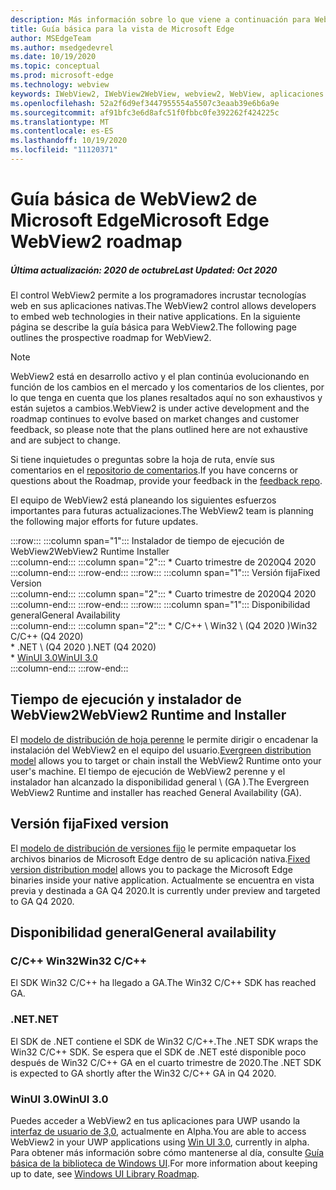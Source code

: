 ```yaml
---
description: Más información sobre lo que viene a continuación para WebView2
title: Guía básica para la vista de Microsoft Edge
author: MSEdgeTeam
ms.author: msedgedevrel
ms.date: 10/19/2020
ms.topic: conceptual
ms.prod: microsoft-edge
ms.technology: webview
keywords: IWebView2, IWebView2WebView, webview2, WebView, aplicaciones Win32, Win32, Edge, ICoreWebView2, ICoreWebView2Host, control de explorador, HTML Edge
ms.openlocfilehash: 52a2f6d9ef3447955554a5507c3eaab39e6b6a9e
ms.sourcegitcommit: af91bfc3e6d8afc51f0fbbc0fe392262f424225c
ms.translationtype: MT
ms.contentlocale: es-ES
ms.lasthandoff: 10/19/2020
ms.locfileid: "11120371"
---
```

# <span data-ttu-id="41d6e-104">Guía básica de WebView2 de Microsoft Edge</span><span class="sxs-lookup"><span data-stu-id="41d6e-104">Microsoft Edge WebView2 roadmap</span></span>  

##### <span data-ttu-id="41d6e-105">Última actualización: 2020 de octubre</span><span class="sxs-lookup"><span data-stu-id="41d6e-105">Last Updated: Oct 2020</span></span>  

<span data-ttu-id="41d6e-106">El control WebView2 permite a los programadores incrustar tecnologías web en sus aplicaciones nativas.</span><span class="sxs-lookup"><span data-stu-id="41d6e-106">The WebView2 control allows developers to embed web technologies in their native applications.</span></span>  <span data-ttu-id="41d6e-107">En la siguiente página se describe la guía básica para WebView2.</span><span class="sxs-lookup"><span data-stu-id="41d6e-107">The following page outlines the prospective roadmap for WebView2.</span></span>  

> [!NOTE]
> <span data-ttu-id="41d6e-108">WebView2 está en desarrollo activo y el plan continúa evolucionando en función de los cambios en el mercado y los comentarios de los clientes, por lo que tenga en cuenta que los planes resaltados aquí no son exhaustivos y están sujetos a cambios.</span><span class="sxs-lookup"><span data-stu-id="41d6e-108">WebView2 is under active development and the roadmap continues to evolve based on market changes and customer feedback, so please note that the plans outlined here are not exhaustive and are subject to change.</span></span>  

<span data-ttu-id="41d6e-109">Si tiene inquietudes o preguntas sobre la hoja de ruta, envíe sus comentarios en el [repositorio de comentarios][GithubMicrosoftedgeWebviewfeedbackMain].</span><span class="sxs-lookup"><span data-stu-id="41d6e-109">If you have concerns or questions about the Roadmap, provide your feedback in the [feedback repo][GithubMicrosoftedgeWebviewfeedbackMain].</span></span>  

<span data-ttu-id="41d6e-110">El equipo de WebView2 está planeando los siguientes esfuerzos importantes para futuras actualizaciones.</span><span class="sxs-lookup"><span data-stu-id="41d6e-110">The WebView2 team is planning the following major efforts for future updates.</span></span>  

:::row:::
   :::column span="1":::
      <span data-ttu-id="41d6e-111">Instalador de tiempo de ejecución de WebView2</span><span class="sxs-lookup"><span data-stu-id="41d6e-111">WebView2 Runtime Installer</span></span>  
   :::column-end:::
   :::column span="2":::
      *   <span data-ttu-id="41d6e-112">Cuarto trimestre de 2020</span><span class="sxs-lookup"><span data-stu-id="41d6e-112">Q4 2020</span></span>
   :::column-end:::
:::row-end:::
:::row:::
   :::column span="1":::
      <span data-ttu-id="41d6e-113">Versión fija</span><span class="sxs-lookup"><span data-stu-id="41d6e-113">Fixed Version</span></span>  
   :::column-end:::
   :::column span="2":::
      *   <span data-ttu-id="41d6e-114">Cuarto trimestre de 2020</span><span class="sxs-lookup"><span data-stu-id="41d6e-114">Q4 2020</span></span>  
   :::column-end:::
:::row-end:::
:::row:::
   :::column span="1":::
      <span data-ttu-id="41d6e-115">Disponibilidad general</span><span class="sxs-lookup"><span data-stu-id="41d6e-115">General Availability</span></span>  
   :::column-end:::
   :::column span="2":::
      *   <span data-ttu-id="41d6e-116">C/C++ \ Win32 \ (Q4 2020 \)</span><span class="sxs-lookup"><span data-stu-id="41d6e-116">Win32 C/C++ \(Q4 2020\)</span></span>  
      *   <span data-ttu-id="41d6e-117">.NET \ (Q4 2020 \)</span><span class="sxs-lookup"><span data-stu-id="41d6e-117">.NET \(Q4 2020\)</span></span>  
      *   [<span data-ttu-id="41d6e-118">WinUI 3.0</span><span class="sxs-lookup"><span data-stu-id="41d6e-118">WinUI 3.0</span></span>][GithubMicrosoftUiXamlRoadmap]  
   :::column-end:::
:::row-end:::  

## <span data-ttu-id="41d6e-119">Tiempo de ejecución y instalador de WebView2</span><span class="sxs-lookup"><span data-stu-id="41d6e-119">WebView2 Runtime and Installer</span></span>  

<span data-ttu-id="41d6e-120">El [modelo de distribución de hoja perenne][ConceptDistributionEvergreenModel] le permite dirigir o encadenar la instalación del WebView2 en el equipo del usuario.</span><span class="sxs-lookup"><span data-stu-id="41d6e-120">[Evergreen distribution model][ConceptDistributionEvergreenModel] allows you to target or chain install the WebView2 Runtime onto your user's machine.</span></span>  <span data-ttu-id="41d6e-121">El tiempo de ejecución de WebView2 perenne y el instalador han alcanzado la disponibilidad general \ (GA \).</span><span class="sxs-lookup"><span data-stu-id="41d6e-121">The Evergreen WebView2 Runtime and installer has reached General Availability \(GA\).</span></span>  

## <span data-ttu-id="41d6e-122">Versión fija</span><span class="sxs-lookup"><span data-stu-id="41d6e-122">Fixed version</span></span>  

<span data-ttu-id="41d6e-123">El [modelo de distribución de versiones fijo][ConceptsDistributionFixedVersionModel] le permite empaquetar los archivos binarios de Microsoft Edge dentro de su aplicación nativa.</span><span class="sxs-lookup"><span data-stu-id="41d6e-123">[Fixed version distribution model][ConceptsDistributionFixedVersionModel] allows you to package the Microsoft Edge binaries inside your native application.</span></span>  <span data-ttu-id="41d6e-124">Actualmente se encuentra en vista previa y destinada a GA Q4 2020.</span><span class="sxs-lookup"><span data-stu-id="41d6e-124">It is currently under preview and targeted to GA Q4 2020.</span></span>  

## <span data-ttu-id="41d6e-125">Disponibilidad general</span><span class="sxs-lookup"><span data-stu-id="41d6e-125">General availability</span></span>  

### <span data-ttu-id="41d6e-126">C/C++ Win32</span><span class="sxs-lookup"><span data-stu-id="41d6e-126">Win32 C/C++</span></span>  

<span data-ttu-id="41d6e-127">El SDK Win32 C/C++ ha llegado a GA.</span><span class="sxs-lookup"><span data-stu-id="41d6e-127">The Win32 C/C++ SDK has reached GA.</span></span>  

### <span data-ttu-id="41d6e-128">.NET</span><span class="sxs-lookup"><span data-stu-id="41d6e-128">.NET</span></span>  

<span data-ttu-id="41d6e-129">El SDK de .NET contiene el SDK de Win32 C/C++.</span><span class="sxs-lookup"><span data-stu-id="41d6e-129">The .NET SDK wraps the Win32 C/C++ SDK.</span></span>  <span data-ttu-id="41d6e-130">Se espera que el SDK de .NET esté disponible poco después de Win32 C/C++ GA en el cuarto trimestre de 2020.</span><span class="sxs-lookup"><span data-stu-id="41d6e-130">The .NET SDK is expected to GA shortly after the Win32 C/C++ GA in Q4 2020.</span></span>  

### <span data-ttu-id="41d6e-131">WinUI 3.0</span><span class="sxs-lookup"><span data-stu-id="41d6e-131">WinUI 3.0</span></span>  

<span data-ttu-id="41d6e-132">Puedes acceder a WebView2 en tus aplicaciones para UWP usando la [interfaz de usuario de 3,0][UwpToolkitsWinui3Index], actualmente en Alpha.</span><span class="sxs-lookup"><span data-stu-id="41d6e-132">You are able to access WebView2 in your UWP applications using [Win UI 3.0][UwpToolkitsWinui3Index], currently in alpha.</span></span>  <span data-ttu-id="41d6e-133">Para obtener más información sobre cómo mantenerse al día, consulte [Guía básica de la biblioteca de Windows UI][GithubMicrosoftUiXamlRoadmap].</span><span class="sxs-lookup"><span data-stu-id="41d6e-133">For more information about keeping up to date, see [Windows UI Library Roadmap][GithubMicrosoftUiXamlRoadmap].</span></span>  

<!-- links -->  

[ConceptDistributionEvergreenModel]: ./concepts/distribution.md#evergreen-distribution-mode "Modelo de distribución de hoja perenne: distribución de aplicaciones mediante WebView2 | Microsoft docs"  
[ConceptsDistributionFixedVersionModel]: ./concepts/distribution.md#fixed-version-distribution-mode "Modelo de distribución de versiones corregidas: distribución de aplicaciones con WebView2 | Microsoft docs"  

[UwpToolkitsWinui3Index]: /uwp/toolkits/winui3/index "Biblioteca de interfaces de usuario de Windows 3,0 Preview 1 (mayo de 2020) | Microsoft docs"  

[GithubMicrosoftedgeWebviewfeedbackMain]: https://github.com/MicrosoftEdge/WebViewFeedback "Comentarios de WebView: MicrosoftEdge/WebViewFeedback | GitHub"  

[GithubMicrosoftUiXamlRoadmap]: https://github.com/microsoft/microsoft-ui-xaml/blob/master/docs/roadmap.md "Guía básica de la biblioteca de la interfaz de usuario de Windows-Microsoft/Microsoft-UI-XAML | GitHub"  
